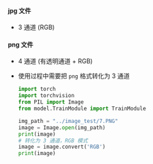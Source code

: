 #### jpg 文件

- 3 通道   (RGB)





#### png 文件

- 4 通道   (有透明通道 + RGB)

- 使用过程中需要把  `png`  格式转化为  3  通道

  ```python
  import torch
  import torchvision
  from PIL import Image
  from model.TrainModule import TrainModule
  
  img_path = "../image_test/7.PNG"
  image = Image.open(img_path)
  print(image)
  # 转化为 3 通道，RGB 模式
  image = image.convert('RGB')
  print(image)
  ```

  

